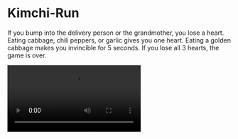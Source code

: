 # Kimchi-Run
If you bump into the delivery person or the grandmother, you lose a heart. Eating cabbage, chili peppers, or garlic gives you one heart. Eating a golden cabbage makes you invincible for 5 seconds. If you lose all 3 hearts, the game is over.

<video src="C:\Users\HanWool\Videos\Captures\Kimchi-Run.mp4"></video>
